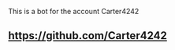 This is a bot for the account Carter4242

## https://github.com/Carter4242

<!---
BOT-Carter4242/BOT-Carter4242 is a ✨ special ✨ repository because its `README.md` (this file) appears on your GitHub profile.
You can click the Preview link to take a look at your changes.
--->
